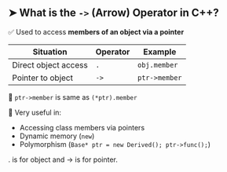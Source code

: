## ➤ What is the `->` (Arrow) Operator in C++?

✅ Used to access **members of an object via a pointer**

| Situation             | Operator | Example             |
|-----------------------|----------|---------------------|
| Direct object access  | `.`      | `obj.member`        |
| Pointer to object     | `->`     | `ptr->member`       |

🔁 `ptr->member` is same as `(*ptr).member`

📌 Very useful in:
- Accessing class members via pointers
- Dynamic memory (`new`)
- Polymorphism (`Base* ptr = new Derived(); ptr->func();`)

. is for object and -> is for pointer.
